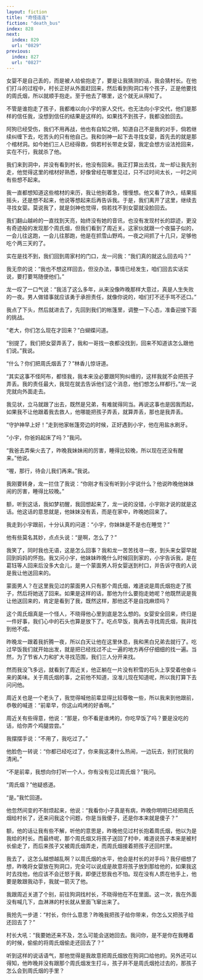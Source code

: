 ```yaml
---
layout: fiction
title: "奇怪连连"
fiction: "death_bus"
index: 828
next:
  index: 829
  url: "0829"
previous:
  index: 827
  url: "0827"
---
```

女婴不是自己丢的，而是被人给偷抱走了，要是让我猜测的话，我会猜村长。在他们打斗的过程中，村长正好从外面赶回来，然后看到狗洞口有个孩子，正是他要找的周氏烟，所以就顺手抱走。至于他去了哪里，这个就无从得知了。

不管是谁抱走了孩子，我都难以向小宇的家人交代，也无法向小宇交代，他们是那样的信任我，没想到信任的结果是这样的。如果找不到孩子，我都没脸回去。

阿狗已经受伤，我们不用再战，他也有自知之明，知道自己不是我的对手，倘若继续纠缠下去，吃苦头的只有他自己。我和剑神一起下去寻找女婴，首先去的就是那个棺材洞。如今她们三人已经得救，倘若村长带走女婴，我定会想方设法抢回来，实在不行，我就杀了他。

我们来到洞中，并没有看到村长，他没有回来。我正打算出去找，龙一却让我先别走，他觉得这里的棺材好熟悉，好像曾经在哪里见过，只不过时间太长，一时之间有些想不起来。

我一直都想知道这些棺材的来历，我让他别着急，慢慢想。他又看了许久，结果摇摇头，还是想不起来，他说等想起来后再告诉我。于是，我们离开了这里，继续去寻找女婴。莫说我了，就是剑神也觉得，倘若找不到女婴就没脸回去。

我们翻山越岭的一直找到天亮，始终没有她的音讯，也没有发现村长的踪迹，更没有奇迹般的发现那个周氏烟，但我们看到了周近关。这家伙就跟一个夜猫子似的，一会儿往这跑，一会儿往那跑，他是在抓雪山野鸡，一夜之间抓了十几只，足够他吃个两三天的了。

实在是找不到，我们回到周家村的门口，龙一问我：“我们真的就这么回去吗？”

我无奈的说：“我也不想这样回去，但没办法，事情已经发生，咱们回去实话实说，要打要骂随便他们。”

龙一叹了一口气说：“我活了这么多年，从来没像昨晚那样大意过，真是人生失败的一夜。男人做错事就应该勇于承担责任，就像你说的，咱们打不还手骂不还口。”

我点了下头，然后就进去了，先回到我们的帐篷里，调整一下心态，准备迎接下面的挑战。

“老大，你们怎么现在才回来？”白蝴蝶问道。

“别提了，我们把女婴弄丢了，我和一哥找一夜都没找到，回来不知道该怎么跟他们说。”我说。

“什么？你们把周氏烟丢了？”林香儿惊讶道。

“其实这事不怪阿布，都怪我，我本来没必要跟阿狗纠缠的，这样我就不会把孩子弄丢。我的责任最大，我现在就去告诉他们这个消息，他们想怎么样都行。”龙一说完就向外面走去。

我见状，立马就跟了出去，既然是兄弟，有难就得同当。再说这事也是因我而起，如果我不让他跟着我去救人，他哪能把孩子弄丢，就算弄丢，那也是我弄丢。

“守护神早上好！”走到他家帐篷旁边的时候，正好遇到小宇，他在用盐水刷牙。

“小宇，你爸妈起床了吗？”我问。

“我爸去弄柴火去了，昨晚我妹妹闹的厉害，睡得比较晚，所以现在还没有醒来。”他说。

“喔，那行，待会儿我们再来。”我说。

我刚要转身，龙一拦住了我说：“你刚才有没有听到小宇说什么？他说昨晚他妹妹闹的厉害，睡得比较晚。”

额，听到这话，我如梦初醒，我回想起来了，龙一说的没错，小宇刚才说的就是这话。他这话的意思就是，他妹妹没有丢，而是在家中，昨晚她回来了。

我走到小宇跟前，十分认真的问道：“小宇，你妹妹是不是也在睡觉？”

他有些莫名其妙，点点头说：“是啊，怎么了？”

我笑了，同时我也无语，这是怎么回事？我和龙一苦苦找寻一夜，到头来女婴早就回到妈妈的怀抱。我又问小宇，他妹妹昨晚什么时候回到家的，小宇告诉我，是在葛钰等人回来后没多大会儿，是一个蒙面男人将女婴送到村口，并告诉守夜的人说是我让他送回来的。

蒙面男人？在这里我见过的蒙面男人只有那个周氏烟，难道说是周氏烟抱走了孩子，然后将她送了回来。如果是这样的话，那他为什么要抱走她呢？他既然说是我让他送回来的，肯定是看到了我，既然这样，那他这不是自找麻烦吗？

这个周氏烟真是一个怪人，不晓得他心里到底是怎么想的。女婴安全回来，终归是一件好事，我们心中的石头也算是放下了。吃点早饭，我再去寻找周氏烟，我非找到他不成。

昨晚龙一跟着我折腾一夜，所以白天让他在这里休息，我和黑白兄弟去就行了。吃过早饭我们就开始出发，就是把已经找过不止一遍的地方再仔仔细细的找一遍。当然，为了节省人力和扩大寻找范围，我们三人分开来找。

然而我没飞多远，就看到了周近关，他正躺在一片没有积雪的石头上享受着他奋斗来的美味。关于周氏烟的事，之前他不知道，没准儿现在知道呢，所以我打算下去问问他。

周近关也是一个老头了，我觉得喊他前辈显得比较尊敬一些，所以我来到他跟前，恭敬的喊道：“前辈早，你这山鸡烤的好香啊。”

周近关有些得意，他说：“那是，你不看是谁烤的，你吃早饭了吗？要是没吃的话，给你弄个鸡腿尝尝。”

我摆摆手说：“不用了，我吃过了。”

他脸色一转说：“你都已经吃过了，你来我这凑什么热闹，一边玩去，别打扰我的清闲。”

“不是前辈，我想向你打听一个人，你有没有见过周氏烟？”我问。

“周氏烟？”他疑惑道。

“是。”我忙回道。

他忽然间变的不耐烦起来，他说：“我看你小子真是有病，昨晚你明明已经把周氏烟给村长了，还来问我这个问题，你是当我傻子，还是你本来就是傻子？”

额，他的话让我有些不解，听他的意思是，昨晚他见过村长抱着周氏烟，他以为是我给的村长。而最终呢，那个周氏烟又将孩子送回了村中，难道说孩子本来是被村长偷走了，而后来孩子又被周氏烟弄走，而周氏烟接着把孩子还回村里。

我去了，这怎么越想越乱啊？以周氏烟的水平，他会是村长的对手吗？我仔细想了想，昨晚将女婴放在狗洞口，完全可以说成是故意将孩子放到那给他的，如果我这时去找他，他应该不会迁怒于我，即便迁怒我也不怕。现在没有人质在他手上，他要是敢跟我动手，我就一箭灭了他。

我跟周近关道了个别，前往狗洞找村长，不晓得他在不在里面。这一次，我在外面没有喊几下，血淋淋的村长就从里面飞窜出来了。

我抢先一步道：“村长，你什么意思？昨晚我把孩子给你带来，你怎么又把孩子给还回去了？”

村长大吼：“我要她还来不及，怎么可能会送她回去。我问你，是不是你在我睡着的时候，偷偷的将周氏烟偷走还回去了？”

听到这样的说话语气，那他觉得是我故意把周氏烟放在狗洞口给他的。另外还可以得知，他昨晚并没有跟那个周氏烟发生打斗，孩子并不是周氏烟抢过去的，那孩子怎么会到周氏烟的手里？
